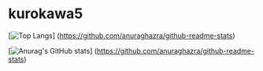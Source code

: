 # kurokawa5

[![Top Langs](https://github-readme-stats.vercel.app/api/top-langs/?username=kurokawa5&layout=compact)]
(https://github.com/anuraghazra/github-readme-stats)

[![Anurag's GitHub stats](https://github-readme-stats.vercel.app/api?username=kurokawa5)]
(https://github.com/anuraghazra/github-readme-stats)

